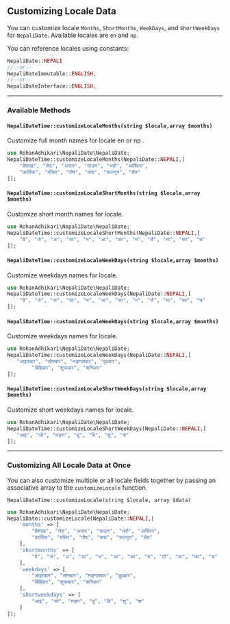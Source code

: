 ## Customizing Locale Data

You can customize locale `Months`, `ShortMonths`, `WeekDays`, and `ShortWeekDays` for `NepaliDate`.
Available locales are `en` and `np`.

You can reference locales using constants:

```php
NepaliDate::NEPALI
//--or--
NepaliDateImmutable::ENGLISH,
//--or--
NepaliDateInterface::ENGLISH,
```

---

### Available Methods

#### `NepaliDateTime::customizeLocaleMonths(string $locale,array $months)`

Customize full month names for locale en or np .

```php
use RohanAdhikari\NepaliDate\NepaliDate;
NepaliDateTime::customizeLocaleMonths(NepaliDate::NEPALI,[
    "बैशाख", "जेठ", "असार", "साउन", "भदौ", "आश्विन",
    "कार्तिक", "मंसिर", "पौष", "माघ", "फाल्गुन", "चैत"
]);
```

#### `NepaliDateTime::customizeLocaleShortMonths(string $locale,array $months)`

Customize short month names for locale.

```php
use RohanAdhikari\NepaliDate\NepaliDate;
NepaliDateTime::customizeLocaleShortMonths(NepaliDate::NEPALI,[
    "बै", "जे", "अ", "सा", "भ", "आ", "का", "मं", "पौ", "मा", "फा", "च"
]);
```

#### `NepaliDateTime::customizeLocaleWeekDays(string $locale,array $months)`

Customize weekdays names for locale.

```php
use RohanAdhikari\NepaliDate\NepaliDate;
NepaliDateTime::customizeLocaleWeekDays(NepaliDate::NEPALI,[
    "बै", "जे", "अ", "सा", "भ", "आ", "का", "मं", "पौ", "मा", "फा", "च"
]);
```

#### `NepaliDateTime::customizeLocaleWeekDays(string $locale,array $months)`

Customize weekdays names for locale.

```php
use RohanAdhikari\NepaliDate\NepaliDate;
NepaliDateTime::customizeLocaleWeekDays(NepaliDate::NEPALI,[
   "आइतबार", "सोमबार", "मङ्गलबार", "बुधबार",
        "बिहिबार", "शुक्रबार", "शनिबार"
]);
```

#### `NepaliDateTime::customizeLocaleShortWeekDays(string $locale,array $months)`

Customize short weekdays names for locale.

```php
use RohanAdhikari\NepaliDate\NepaliDate;
NepaliDateTime::customizeLocaleShortWeekDays(NepaliDate::NEPALI,[
   "आइ", "सो", "मङ्ग", "बु", "बि", "शु", "श"
]);
```

---

### Customizing All Locale Data at Once

You can also customize multiple or all locale fields together by passing an associative array to the `customizeLocale` function.

`NepaliDateTime::customizeLocale(string $locale, array $data)`

```php
use RohanAdhikari\NepaliDate\NepaliDate;
NepaliDate::customizeLocale(NepaliDate::NEPALI,[
    'months' => [
        "बैशाख", "जेठ", "असार", "साउन", "भदौ", "आश्विन",
        "कार्तिक", "मंसिर", "पौष", "माघ", "फाल्गुन", "चैत"
    ],
    'shortmonths' => [
        "बै", "जे", "अ", "सा", "भ", "आ", "का", "मं", "पौ", "मा", "फा", "च"
    ],
    'weekdays' => [
        "आइतबार", "सोमबार", "मङ्गलबार", "बुधबार",
        "बिहिबार", "शुक्रबार", "शनिबार"
    ],
    'shortweekdays' => [
        "आइ", "सो", "मङ्ग", "बु", "बि", "शु", "श"
    ]
]);
```
